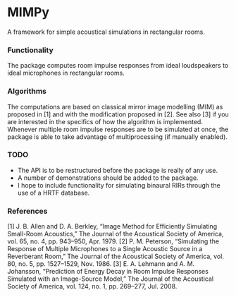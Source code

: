 MIMPy
=====

A framework for simple acoustical simulations in rectangular rooms.

### Functionality
The package computes room impulse responses from ideal loudspeakers to ideal microphones in rectangular rooms.

### Algorithms
The computations are based on classical mirror image modelling (MIM) as proposed in [1] and with the modification proposed in [2]. See also [3] if you are interested in the specifics of how the algorithm is implemented. Whenever multiple room impulse responses are to be simulated at once, the package is able to take advantage of multiprocessing (if manually enabled).

### TODO
* The API is to be restructured before the package is really of any use.
* A number of demonstrations should be added to the package.
* I hope to include functionality for simulating binaural RIRs through the use of a HRTF database.

### References
[1] J. B. Allen and D. A. Berkley, “Image Method for Efficiently Simulating Small-Room Acoustics,” The Journal of the Acoustical Society of America, vol. 65, no. 4, pp. 943–950, Apr. 1979.
[2] P. M. Peterson, “Simulating the Response of Multiple Microphones to a Single Acoustic Source in a Reverberant Room,” The Journal of the Acoustical Society of America, vol. 80, no. 5, pp. 1527–1529, Nov. 1986.
[3] E. A. Lehmann and A. M. Johansson, “Prediction of Energy Decay in Room Impulse Responses Simulated with an Image-Source Model,” The Journal of the Acoustical Society of America, vol. 124, no. 1, pp. 269–277, Jul. 2008.
